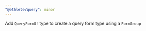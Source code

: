 ```yaml
---
"@ethlete/query": minor
---
```


Add `QueryFormOf` type to create a query form type using a `FormGroup`
